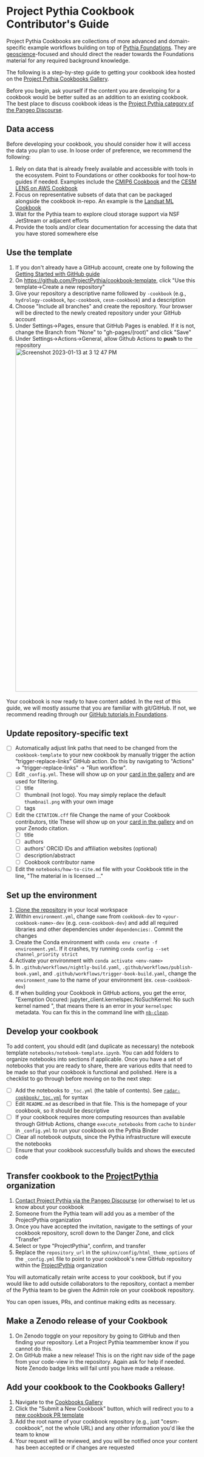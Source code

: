 # Project Pythia Cookbook Contributor's Guide

Project Pythia Cookbooks are collections of more advanced and domain-specific example
workflows building on top of [Pythia Foundations](https://foundations.projectpythia.org/landing-page.html).
They are [geoscience](https://en.wikipedia.org/wiki/Earth_science)-focused
and should direct the reader towards the Foundations material for any required
background knowledge.

The following is a step-by-step guide to getting your cookbook idea
hosted on the [Project Pythia Cookbooks Gallery](https://cookbooks.projectpythia.org).

Before you begin, ask yourself if the content you are developing for a cookbook would be better suited as an addition to an existing cookbook. The best place to discuss cookbook ideas is the [Project Pythia category of the Pangeo Discourse](https://discourse.pangeo.io/c/education/project-pythia/60).

## Data access

Before developing your cookbook, you should consider how it will access the data you plan to use. In loose order of preference, we recommend the following:

1. Rely on data that is already freely available and accessible with tools in the ecosystem. Point to Foundations or other cookbooks for tool how-to guides if needed. Examples include the [CMIP6 Cookbook](https://projectpythia.org/cmip6-cookbook/) and the [CESM LENS on AWS Cookbook](https://projectpythia.org/cesm-lens-aws-cookbook/)
1. Focus on representative subsets of data that can be packaged alongside the cookbook in-repo. An example is the [Landsat ML Cookbook](https://projectpythia.org/landsat-ml-cookbook/README.html)
1. Wait for the Pythia team to explore cloud storage support via NSF JetStream or adjacent efforts
1. Provide the tools and/or clear documentation for accessing the data that you have stored somewhere else

## Use the template

1. If you don't already have a GitHub account, create one by following the [Getting Started with GitHub guide](https://foundations.projectpythia.org/foundations/getting-started-github.html)
1. On https://github.com/ProjectPythia/cookbook-template, click "Use this template&rarr;Create a new repository"
1. Give your repository a descriptive name followed by `-cookbook` (e.g., `hydrology-cookbook`, `hpc-cookbook`, `cesm-cookbook`) and a description
1. Choose "Include all branches" and create the repository. Your browser will be directed to the newly created repository under your GitHub account
1. Under Settings&rarr;Pages, ensure that GitHub Pages is enabled. If it is not, change the Branch from "None" to "gh-pages/(root)" and click "Save"
1. Under Settings&rarr;Actions&rarr;General, allow Github Actions to **push** to the repository <img width="901" alt="Screenshot 2023-01-13 at 3 12 47 PM" src="https://user-images.githubusercontent.com/26660300/212428991-cd0ae2f0-73ca-40d8-b983-f122359463aa.png">

Your cookbook is now ready to have content added. In the rest of this guide, we will mostly assume that you are familiar with git/GitHub. If not, we recommend reading through our [GitHub tutorials in Foundations](https://foundations.projectpythia.org/foundations/getting-started-github.html).

## Update repository-specific text

- [ ] Automatically adjust link paths that need to be changed from the `cookbook-template` to your new cookbook by manually trigger the action “trigger-replace-links” GitHub action. Do this by navigating to "Actions" -> "trigger-replace-links" -> "Run workflow".
- [ ] Edit `_config.yml`. These will show up on your [card in the gallery](https://cookbooks.projectpythia.org/) and are used for filtering.
  - [ ] title
  - [ ] thumbnail (not logo). You may simply replace the default `thumbnail.png` with your own image
  - [ ] tags
- [ ] Edit the `CITATION.cff` file Change the name of your Cookbook contributors, title These will show up on your [card in the gallery](https://cookbooks.projectpythia.org/) and on your Zenodo citation.
  - [ ] title
  - [ ] authors
  - [ ] authors' ORCID IDs and affiliation websites (optional)
  - [ ] description/abstract
  - [ ] Cookbook contributor name
- [ ] Edit the `notebooks/how-to-cite.md` file with your Cookbook title in the line, "The material in <This Cookbook> is licensed ..."

## Set up the environment

1. [Clone the repository](https://foundations.projectpythia.org/foundations/github/github-cloning-forking.html) in your local workspace
1. Within `environment.yml`, change `name` from `cookbook-dev` to `<your-cookbook-name>-dev` (e.g. `cesm-cookbook-dev`) and add all required libraries and other dependencies under `dependencies:`. Commit the changes
1. Create the Conda environment with `conda env create -f environment.yml`. If it crashes, try running `conda config --set channel_priority strict`
1. Activate your environment with `conda activate <env-name>`
1. In `.github/workflows/nightly-build.yaml`, `.github/workflows/publish-book.yaml`, and `.github/workflows/trigger-book-build.yaml`, change the `environment_name` to the name of your environment (ex. `cesm-cookbook-dev`)
1. If when building your Cookbook in GitHub actions, you get the error, "Exemption Occured: jupyter_client.kernelspec.NoSuchKernel: No such kernel named <environment name>", that means there is an error in your `kernelspec` metadata. You can fix this in the command line with [`nb-clean`](https://github.com/srstevenson/nb-clean).

## Develop your cookbook

To add content, you should edit (and duplicate as necessary) the notebook template `notebooks/notebook-template.ipynb`. You can add folders to organize notebooks into sections if applicable.
Once you have a set of notebooks that you are ready to share, there are various edits that need to be made so that your cookbook is functional and polished. Here is a checklist to go through before moving on to the next step:

- [ ] Add the notebooks to `_toc.yml` (the table of contents). See [`radar-cookbook/_toc.yml`](https://github.com/ProjectPythia/radar-cookbook/blob/main/_toc.yml) for syntax
- [ ] Edit `README.md` as described in that file. This is the homepage of your cookbook, so it should be descriptive
- [ ] If your cookbook requires more computing resources than available through GitHub Actions, change `execute_notebooks` from `cache` to `binder` in `_config.yml` to run your cookbook on the Pythia Binder
- [ ] Clear all notebook outputs, since the Pythia infrastructure will execute the notebooks
- [ ] Ensure that your cookbook successfully builds and shows the executed code

## Transfer cookbook to the [ProjectPythia](https://github.com/ProjectPythia) organization

1. [Contact Project Pythia via the Pangeo Discourse](https://discourse.pangeo.io/c/education/project-pythia/60) (or otherwise) to let us know about your cookbook
1. Someone from the Pythia team will add you as a member of the ProjectPythia organization
1. Once you have accepted the invitation, navigate to the settings of your cookbook repository, scroll down to the Danger Zone, and click "Transfer"
1. Select or type "ProjectPythia", confirm, and transfer
1. Replace the `repository_url` in the `sphinx/config/html_theme_options` of the `_config.yml` file to point to your cookbook's new GitHub repository within the [ProjectPythia](https://github.com/ProjectPythia) organization

You will automatically retain write access to your cookbook, but if you would like to add outside collaborators to the repository, contact a member of the Pythia team to be given the Admin role on your cookbook repository.

You can open issues, PRs, and continue making edits as necessary.

## Make a Zenodo release of your Cookbook

1.  On Zenodo toggle on your repository by going to GitHub and then finding your repository. Let a Project Pythia teammember know if you cannot do this.
1.  On GitHub make a new release! This is on the right nav side of the page from your code-view in the repository. Again ask for help if needed. Note Zenodo badge links will fail until you have made a release.

## Add your cookbook to the Cookbooks Gallery!

1. Navigate to the [Cookbooks Gallery](https://cookbooks.projectpythia.org/)
1. Click the "Submit a New Cookbook" button, which will redirect you to a [new cookbook PR template](https://github.com/ProjectPythia/cookbook-gallery/issues/new?assignees=ProjectPythia%2Feducation&labels=content%2Ccookbook-gallery-submission&template=update-cookbook-gallery.yaml&title=Update+Gallery+with+new+Cookbook)
1. Add the root name of your cookbook repository (e.g., just "cesm-cookbook", not the whole URL) and any other information you'd like the team to know
1. Your request will be reviewed, and you will be notified once your content has been accepted or if changes are requested
